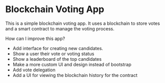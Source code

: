 # Blockchain Voting App

This is a simple blockchain voting app. It uses a blockchain to store votes and a smart contract to manage the voting process.  

How can I improve this app?
- Add interface for creating new candidates.
- Show a user their vote or voting status
- Show a leaderboard of the top candidates
- Make a more custom UI and design instead of bootstrap
- Add vote delegation
- Add a UI for viewing the blockchain history for the contract

